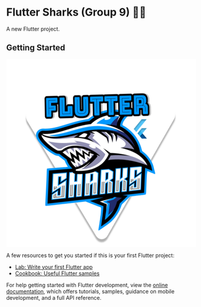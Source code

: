 # Flutter Sharks (Group 9) 🦈🦈

A new Flutter project.

## Getting Started

<img align="center" width="600" height="500" src="web/icons/sharks_2.png"/>

A few resources to get you started if this is your first Flutter project:

- [Lab: Write your first Flutter app](https://docs.flutter.dev/get-started/codelab)
- [Cookbook: Useful Flutter samples](https://docs.flutter.dev/cookbook)

For help getting started with Flutter development, view the
[online documentation](https://docs.flutter.dev/), which offers tutorials,
samples, guidance on mobile development, and a full API reference.
